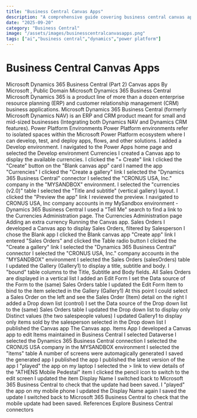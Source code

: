 ```yaml
---
title: "Business Central Canvas Apps"
description: "A comprehensive guide covering business central canvas apps"
date: "2025-09-20"
category: "Business Central"
image: "/assets/images/businesscentralcanvasapps.png"
tags: ["ai","business central","dynamics","power platform"]
---
```


# Business Central Canvas Apps

Microsoft Dynamics 365 Business Central (Part 2) Canvas apps By Microsoft , Public Domain Microsoft Dynamics 365 Business Central Microsoft Dynamics 365 is a product line of more than a dozen enterprise resource planning (ERP) and customer relationship management (CRM) business applications. Microsoft Dynamics 365 Business Central (formerly Microsoft Dynamics NAV) is an ERP and CRM product meant for small and mid-sized businesses (Integrating both Dynamics NAV and Dynamics CRM features). Power Platform Environments Power Platform environments refer to isolated spaces within the Microsoft Power Platform ecosystem where I can develop, test, and deploy apps, flows, and other solutions. I added a Develop environment. I navigated to the Power Apps home page and selected the Develop environment Currencies I created a Canvas app to display the available currencies. I clicked the "+ Create" link I clicked the "Create" button on the "Blank canvas app" card I named the app "Currencies" I clicked the "Create a gallery" link I selected the "Dynamics 365 Business Central" connector I selected the "CRONUS USA, Inc." company in the "MYSANDBOX" environment. I selected the "currencies (v2.0)" table I selected the "Title and subtitle" (vertical gallery) layout. I clicked the "Preview the app" link I reviewed the preview. I navigated to CRONUS USA, Inc company accounts in my MySandbox environment - Dynamics 365 Business Central I used a "Tell Me" search to find a link to the Currencies Administration page. The Currencies Administration page Adding an extra currency Running the Canvas app. Sales Orders I developed a Canvas app to display Sales Orders, filtered by Salesperson I chose the Blank app I clicked the Blank canvas app "Create app" link I entered "Sales Orders" and clicked the Table radio button I clicked the "Create a gallery" link I selected the "Dynamics 365 Business Central" connector I selected the "CRONUS USA, Inc." company accounts in the "MYSANDBOX" environment I selected the Sales Orders (salesOrders) table I updated the Gallery (Gallery1) to display a title, subtitle and body. I "bound" table columns to the Title, Subtitle and Body fields. All Sales Orders are displayed in a vertical list I added an Edit Form I set the Data source of the Form to the (same) Sales Orders table I updated the Edit Form Item to bind to the item selected in the Gallery (Gallery1) At this point I could select a Sales Order on the left and see the Sales Order (Item) detail on the right I added a Drop down list (control) I set the Data source of the Drop down list to the (same) Sales Orders table I updated the Drop down list to display only Distinct values (the two salespeople values) I updated Gallery1 to display only items sold by the salesperson selected in the Drop down list I published the Canvas app The Canvas app. Items App I developed a Canvas app to edit Items maintained in Business Central I selected Dataverse I selected the Dynamics 365 Business Central connection I selected the CRONUS USA company in the MYSANDBOX environment I selected the "items" table A number of screens were automagically generated I saved the generated app I published the app I published the latest version of the app I "played" the app on my laptop I selected the > link to view details of the "ATHENS Mobile Pedestal" item I clicked the pencil icon to switch to the edit screen I updated the item Display Name I switched back to Microsoft 365 Business Central to check that the update had been saved. I "played" the app on my mobile phone I updated the Display Name again I saved the update I switched back to Microsoft 365 Business Central to check that the mobile update had been saved. References Explore Business Central connectors

